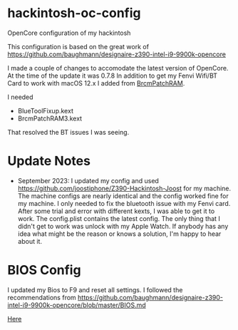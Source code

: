 # hackintosh-oc-config
OpenCore configuration of my hackintosh

This configuration is based on the great work of https://github.com/baughmann/designaire-z390-intel-i9-9900k-opencore

I made a couple of changes to accomodate the latest version of OpenCore. At the time of the update it was 0.7.8
In addition to get my Fenvi Wifi/BT Card to work with macOS 12.x I added from [BrcmPatchRAM](https://github.com/acidanthera/BrcmPatchRAM).

I needed
- BlueToolFixup.kext
- BrcmPatchRAM3.kext

That resolved the BT issues I was seeing.

# Update Notes

- September 2023: I updated my config and used https://github.com/joostiphone/Z390-Hackintosh-Joost for my machine. The machine configs are nearly identical and the config worked fine for my machine. I only needed to fix the bluetooth issue with my Fenvi card. After some trial and error with different kexts, I was able to get it to work. The config.plist contains the latest config. The only thing that I didn't get to work was unlock with my Apple Watch. If anybody has any idea what might be the reason or knows a solution, I'm happy to hear about it.

# BIOS Config

I updated my Bios to F9 and reset all settings. I followed the recommendations from https://github.com/baughmann/designaire-z390-intel-i9-9900k-opencore/blob/master/BIOS.md

[Here](BiosSettings.md)